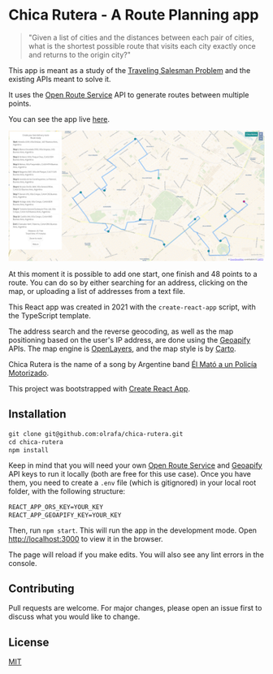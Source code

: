 # Chica Rutera - A Route Planning app

> "Given a list of cities and the distances between each pair of cities, what is the shortest possible route that visits each city exactly once and returns to the origin city?"

This app is meant as a study of the [Traveling Salesman Problem](https://en.wikipedia.org/wiki/Travelling_salesman_problem) and the existing APIs meant to solve it.

It uses the [Open Route Service](https://openrouteservice.org/) API to generate routes between multiple points.

You can see the app live [here](https://chicarutera.netlify.app/).

![app preview](/public/readme-img.png)

At this moment it is possible to add one start, one finish and 48 points to a route. You can do so by either searching for an address, clicking on the map, or uploading a list of addresses from a text file.

This React app was created in 2021 with the `create-react-app` script, with the TypeScript template.

The address search and the reverse geocoding, as well as the map positioning based on the user's IP address, are done using the [Geoapify](https://www.geoapify.com/) APIs. The map engine is [OpenLayers](https://openlayers.org/), and the map style is by [Carto](https://github.com/CartoDB/basemap-styles).

Chica Rutera is the name of a song by Argentine band [Él Mató a un Policía Motorizado](https://www.elmato.com.ar/).

This project was bootstrapped with [Create React App](https://github.com/facebook/create-react-app).

## Installation

```
git clone git@github.com:olrafa/chica-rutera.git
cd chica-rutera
npm install
```

Keep in mind that you will need your own [Open Route Service](https://openrouteservice.org/) and [Geoapify](https://www.geoapify.com/) API keys to run it locally (both are free for this use case). Once you have them, you need to create a `.env` file (which is gitignored) in your local root folder, with the following structure:

```
REACT_APP_ORS_KEY=YOUR_KEY
REACT_APP_GEOAPIFY_KEY=YOUR_KEY
```

Then, run `npm start`. This will run the app in the development mode. Open [http://localhost:3000](http://localhost:3000) to view it in the browser.

The page will reload if you make edits. You will also see any lint errors in the console.

## Contributing

Pull requests are welcome. For major changes, please open an issue first to discuss what you would like to change.

## License

[MIT](https://choosealicense.com/licenses/mit/)
